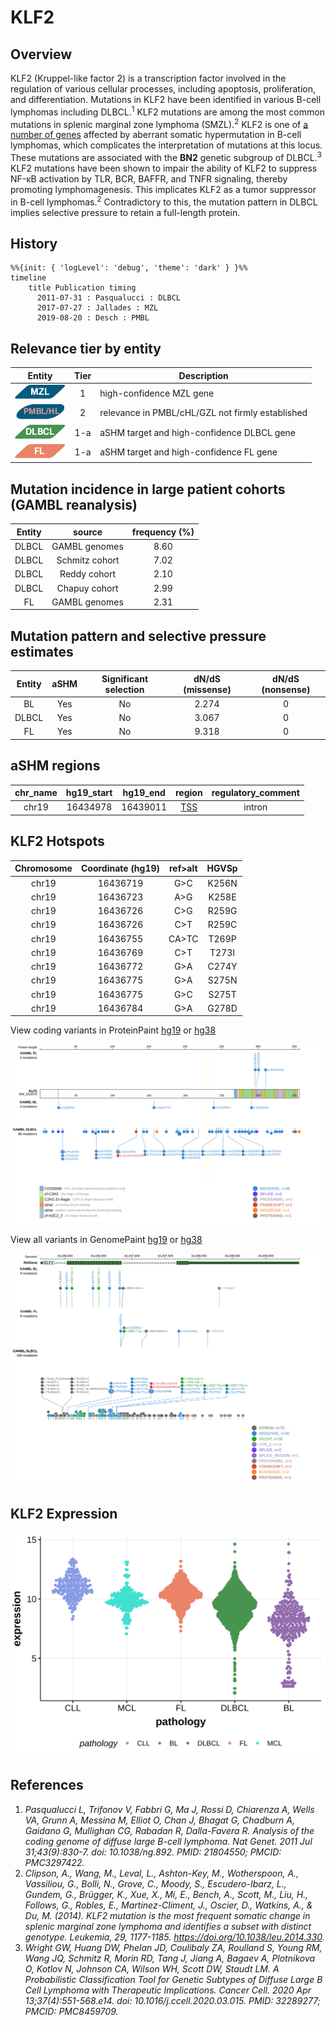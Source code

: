 # KLF2

## Overview
KLF2 (Kruppel-like factor 2) is a transcription factor involved in the regulation of various cellular processes, including apoptosis, proliferation, and differentiation. Mutations in KLF2 have been identified in various B-cell lymphomas including DLBCL.<sup>1</sup> KLF2 mutations are among the most common mutations in splenic marginal zone lymphoma (SMZL).<sup>2</sup> KLF2 is one of [a number of genes](https://github.com/morinlab/LLMPP/wiki/ashm) affected by aberrant somatic hypermutation in B-cell lymphomas, which complicates the interpretation of mutations at this locus. These mutations are associated with the **BN2** genetic subgroup of DLBCL.<sup>3</sup> KLF2 mutations have been shown to impair the ability of KLF2 to suppress NF-κB activation by TLR, BCR, BAFFR, and TNFR signaling, thereby promoting lymphomagenesis. This implicates KLF2 as a tumor suppressor in B-cell lymphomas.<sup>2</sup> Contradictory to this, the mutation pattern in DLBCL implies selective pressure to retain a full-length protein.

## History
```mermaid
%%{init: { 'logLevel': 'debug', 'theme': 'dark' } }%%
timeline
    title Publication timing
      2011-07-31 : Pasqualucci : DLBCL
      2017-07-27 : Jallades : MZL
      2019-08-20 : Desch : PMBL
```

## Relevance tier by entity

|Entity|Tier|Description               |
|:------:|:----:|--------------------------|
|![MZL](images/icons/MZL_tier1.png)|1|high-confidence MZL gene|
|![PMBL](images/icons/PMBL_tier2.png)|2|relevance in PMBL/cHL/GZL not firmly established|
|![DLBCL](images/icons/DLBCL_tier1.png) |1-a | aSHM target and high-confidence DLBCL gene|
|![FL](images/icons/FL_tier1.png)    |1-a | aSHM target and high-confidence FL gene   |

## Mutation incidence in large patient cohorts (GAMBL reanalysis)

|Entity|source        |frequency (%)|
|:------:|:--------------:|:-------------:|
|DLBCL |GAMBL genomes |8.60         |
|DLBCL |Schmitz cohort|7.02         |
|DLBCL |Reddy cohort  |2.10         |
|DLBCL |Chapuy cohort |2.99         |
|FL    |GAMBL genomes |2.31         |

## Mutation pattern and selective pressure estimates

|Entity|aSHM|Significant selection|dN/dS (missense)|dN/dS (nonsense)|
|:------:|:----:|:---------------------:|:----------------:|:----------------:|
|BL    |Yes |No                   |2.274           |0               |
|DLBCL |Yes |No                   |3.067           |0               |
|FL    |Yes |No                   |9.318           |0               |

## aSHM regions

|chr_name|hg19_start|hg19_end|region                                                                                    |regulatory_comment|
|:--------:|:----------:|:--------:|:------------------------------------------------------------------------------------------:|:------------------:|
|chr19   |16434978  |16439011|[TSS](https://genome.ucsc.edu/s/rdmorin/GAMBL%20hg19?position=chr19%3A16434978%2D16439011)|intron            |

## KLF2 Hotspots

| Chromosome |Coordinate (hg19) | ref>alt | HGVSp | 
 | :---:| :---: | :--: | :---: |
| chr19 | 16436719 | G>C | K256N |
| chr19 | 16436723 | A>G | K258E |
| chr19 | 16436726 | C>G | R259G |
| chr19 | 16436726 | C>T | R259C |
| chr19 | 16436755 | CA>TC | T269P |
| chr19 | 16436769 | C>T | T273I |
| chr19 | 16436772 | G>A | C274Y |
| chr19 | 16436775 | G>A | S275N |
| chr19 | 16436775 | G>C | S275T |
| chr19 | 16436784 | G>A | G278D |

View coding variants in ProteinPaint [hg19](https://morinlab.github.io/LLMPP/GAMBL/KLF2_protein.html)  or [hg38](https://morinlab.github.io/LLMPP/GAMBL/KLF2_protein_hg38.html)

![](images/proteinpaint/KLF2_NM_016270.svg)

View all variants in GenomePaint [hg19](https://morinlab.github.io/LLMPP/GAMBL/KLF2.html)  or [hg38](https://morinlab.github.io/LLMPP/GAMBL/KLF2_hg38.html)

![](images/proteinpaint/KLF2.svg)

## KLF2 Expression
![](images/gene_expression/KLF2_by_pathology.svg)

## References
1. *Pasqualucci L, Trifonov V, Fabbri G, Ma J, Rossi D, Chiarenza A, Wells VA, Grunn A, Messina M, Elliot O, Chan J, Bhagat G, Chadburn A, Gaidano G, Mullighan CG, Rabadan R, Dalla-Favera R. Analysis of the coding genome of diffuse large B-cell lymphoma. Nat Genet. 2011 Jul 31;43(9):830-7. doi: 10.1038/ng.892. PMID: 21804550; PMCID: PMC3297422.*
2. *Clipson, A., Wang, M., Leval, L., Ashton-Key, M., Wotherspoon, A., Vassiliou, G., Bolli, N., Grove, C., Moody, S., Escudero-Ibarz, L., Gundem, G., Brügger, K., Xue, X., Mi, E., Bench, A., Scott, M., Liu, H., Follows, G., Robles, E., Martinez-Climent, J., Oscier, D., Watkins, A., & Du, M. (2014). KLF2 mutation is the most frequent somatic change in splenic marginal zone lymphoma and identifies a subset with distinct genotype. Leukemia, 29, 1177-1185. https://doi.org/10.1038/leu.2014.330.*
3. *Wright GW, Huang DW, Phelan JD, Coulibaly ZA, Roulland S, Young RM, Wang JQ, Schmitz R, Morin RD, Tang J, Jiang A, Bagaev A, Plotnikova O, Kotlov N, Johnson CA, Wilson WH, Scott DW, Staudt LM. A Probabilistic Classification Tool for Genetic Subtypes of Diffuse Large B Cell Lymphoma with Therapeutic Implications. Cancer Cell. 2020 Apr 13;37(4):551-568.e14. doi: 10.1016/j.ccell.2020.03.015. PMID: 32289277; PMCID: PMC8459709.*

<!-- ORIGIN: pasqualucciAnalysisCodingGenome2011 -->
<!-- PMBL: deschGenotypingCirculatingTumor2020 -->
<!-- DLBCL: pasqualucciAnalysisCodingGenome2011 -->
<!-- MZL: jalladesExomeSequencingIdentifies2017 -->
